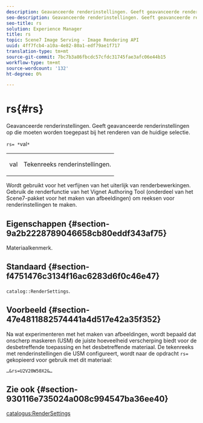 ```yaml
---
description: Geavanceerde renderinstellingen. Geeft geavanceerde renderinstellingen op die moeten worden toegepast bij het renderen van de huidige selectie.
seo-description: Geavanceerde renderinstellingen. Geeft geavanceerde renderinstellingen op die moeten worden toegepast bij het renderen van de huidige selectie.
seo-title: rs
solution: Experience Manager
title: rs
topic: Scene7 Image Serving - Image Rendering API
uuid: 4ff7fcb4-a10a-4e82-80a1-edf79ae1f717
translation-type: tm+mt
source-git-commit: 7bc7b3a86fbcdc57cfdc31745fae3afc06e44b15
workflow-type: tm+mt
source-wordcount: '132'
ht-degree: 0%

---
```



# rs{#rs}

Geavanceerde renderinstellingen. Geeft geavanceerde renderinstellingen op die moeten worden toegepast bij het renderen van de huidige selectie.

`rs= *`val`*`

<table id="simpletable_4B028996E5824FC18B9749D1A6A3C2E3"> 
 <tr class="strow"> 
  <td class="stentry"> <p><span class="varname"> val</span> </p> </td> 
  <td class="stentry"> <p>Tekenreeks renderinstellingen. </p></td> 
 </tr> 
</table>

Wordt gebruikt voor het verfijnen van het uiterlijk van renderbewerkingen. Gebruik de renderfunctie van het Vignet Authoring Tool (onderdeel van het Scene7-pakket voor het maken van afbeeldingen) om reeksen voor renderinstellingen te maken.

## Eigenschappen {#section-9a2b2228789046658cb80eddf343af75}

Materiaalkenmerk.

## Standaard {#section-f4751476c3134f16ac6283d6f0c46e47}

`catalog::RenderSettings`.

## Voorbeeld {#section-47e4811882574441a4d517e42a35f352}

Na wat experimenteren met het maken van afbeeldingen, wordt bepaald dat onscherp maskeren (USM) de juiste hoeveelheid verscherping biedt voor de desbetreffende toepassing en het desbetreffende materiaal. De tekenreeks met renderinstellingen die USM configureert, wordt naar de opdracht `rs=` gekopieerd voor gebruik met dit materiaal:

`…&rs=U2V20W50X2&…`

## Zie ook {#section-930116e735024a008c994547ba36ee40}

[catalogus:RenderSettings](../../../../../ir-api/material-cat/image-rendering-api-ref/c-ir-material-catalog/c-ir-material-data-reference/r-ir-rendersettings-dataref.md#reference-9ce753ae4096455eadcc12ac064de711)
